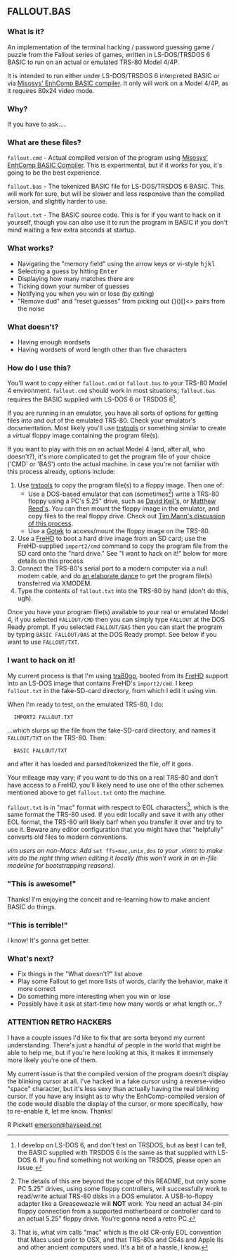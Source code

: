 ## FALLOUT.BAS

### What is it?

An implementation of the terminal hacking / password guessing game / puzzle from the Fallout series of games, written in LS-DOS/TRSDOS 6 BASIC to run on an actual or emulated TRS-80 Model 4/4P.

It is intended to run either under LS-DOS/TRSDOS 6 interpreted BASIC or via [Misosys' EnhComp BASIC compiler](https://www.tim-mann.org/misosys.html#down).  It only will work on a Model 4/4P, as it requires 80x24 video mode.

### Why?

If you have to ask....

### What are these files?

``fallout.cmd`` - Actual compiled version of the program using [Misosys' EnhComp BASIC Compiler](https://www.tim-mann.org/misosys.html#down).  This is experimental, but if it works for you, it's going to be the best experience.

``fallout.bas`` - The tokenized BASIC file for LS-DOS/TRSDOS 6 BASIC.  This will work for sure, but will be slower and less responsive than the compiled version, and slightly harder to use.

``fallout.txt`` - The BASIC source code.  This is for if you want to hack on it yourself, though you can also use it to run the program in BASIC if you don't mind waiting a few extra seconds at startup.

### What works?

* Navigating the "memory field" using the arrow keys or vi-style <kbd>h</kbd><kbd>j</kbd><kbd>k</kbd><kbd>l</kbd>
* Selecting a guess by hitting <kbd>Enter</kbd>
* Displaying how many matches there are
* Ticking down your number of guesses
* Notifying you when you win or lose (by exiting)
* "Remove dud" and "reset guesses" from picking out {}()[]<> pairs from the noise

### What doesn't?

* Having enough wordsets
* Having wordsets of word length other than five characters

### How do I use this?

You'll want to copy either ``fallout.cmd`` or ``fallout.bas`` to your TRS-80 Model 4 environment.  ``fallout.cmd`` should work in most situations;  ``fallout.bas`` requires the BASIC supplied with LS-DOS 6 or TRSDOS 6[^1].

If you are running in an emulator, you have all sorts of options for getting files into and out of the emulated TRS-80.  Check your emulator's documentation.  Most likely you'll use [trstools](http://www.trs-80emulators.com/trstools/) or something similar to create a virtual floppy image containing the program file(s).

If you want to play with this on an actual Model 4 (and, after all, who doesn't?), it's more complicated to get the program file of your choice ('CMD' or 'BAS') onto the actual machine.  In case you're not familiar with this process already, options include:

1. Use [trstools](http://www.trs-80emulators.com/trstools/) to copy the program file(s) to a floppy image.  Then one of:
    * Use a DOS-based emulator that can (sometimes[^2]) write a TRS-80 floppy using a PC's 5.25" drive, such as [David Keil's](http://cpmarchives.classiccmp.org/trs80/mirrors/www.discover-net.net/~dmkeil/trs80/model4.htm), or [Matthew Reed's](http://www.trs-80emulators.com/m4/).  You can then mount the floppy image in the emulator, and copy files to the real floppy drive.  Check out [Tim Mann's discussion of this process](https://www.tim-mann.org/trs80faq.html#[7]).
    * Use a [Gotek](https://github.com/GrantMeStrength/TRS80gotek/tree/master) to access/mount the floppy image on the TRS-80.
2. Use a [FreHD](https://www.vecoven.com/trs80/trs80.html) to boot a hard drive image from an SD card;  use the FreHD-supplied ``import2/cmd`` command to copy the program file from the SD card onto the "hard drive."  See "I want to hack on it!" below for more details on this process.
3. Connect the TRS-80's serial port to a modern computer via a null modem cable, and do [an elaborate dance](https://www.vintagevolts.com/getting-software-running-on-my-trs-80-model-iv/) to get the program file(s) transferred via XMODEM.
4. Type the contents of ``fallout.txt`` into the TRS-80 by hand (don't do this, ugh).

Once you have your program file(s) available to your real or emulated Model 4, if you selected ``FALLOUT/CMD`` then you can simply type ``FALLOUT`` at the DOS Ready prompt.  If you selected ``FALLOUT/BAS`` then you can start the program by typing ``BASIC FALLOUT/BAS`` at the DOS Ready prompt.  See below if you want to use ``FALLOUT/TXT``.

### I want to hack on it!

My current process is that I'm using [trs80gp](http://48k.ca/trs80gp.html), booted from its [FreHD](https://www.vecoven.com/trs80/trs80.html) support into an LS-DOS image that contains FreHD's ``import2/cmd``.  I keep ``fallout.txt`` in the fake-SD-card directory, from which I edit it using vim.

When I'm ready to test, on the emulated TRS-80, I do:
```
  IMPORT2 FALLOUT.TXT
```
...which slurps up the file from the fake-SD-card directory, and names it ``FALLOUT/TXT`` on the TRS-80.  Then:
```
  BASIC FALLOUT/TXT
```
and after it has loaded and parsed/tokenized the file, off it goes.

Your mileage may vary;  if you want to do this on a real TRS-80 and don't have access to a FreHD, you'll likely need to use one of the other schemes mentioned above to get ``fallout.txt`` onto the machine.

``fallout.txt`` is in "mac" format with respect to EOL characters[^3], which is the same format the TRS-80 used.  If you edit locally and save it with any other EOL format, the TRS-80 will likely barf when you transfer it over and try to use it.  Beware any editor configuration that you might have that "helpfully" converts old files to modern conventions.

<i>vim users on non-Macs:  Add </i>``set ffs=mac,unix,dos``<i> to your .vimrc to make vim do the right thing when editing it locally (this won't work in an in-file modeline for bootstrapping reasons).</i>


### "This is awesome!"

Thanks!  I'm enjoying the conceit and re-learning how to make ancient BASIC do things.

### "This is terrible!"

I know!  It's gonna get better.

### What's next?

* Fix things in the "What doesn't?" list above
* Play some Fallout to get more lists of words, clarify the behavior, make it more correct
* Do something more interesting when you win or lose
* Possibly have it ask at start-time how many words or what length or...?

### ATTENTION RETRO HACKERS

I have a couple issues I'd like to fix that are sorta beyond my current understanding.  There's just a handful of people in the world that might be able to help me, but if you're here looking at this, it makes it immensely more likely you're one of them.

My current issue is that the compiled version of the program doesn't display the blinking cursor at all.  I've hacked in a fake cursor using a reverse-video "space" character, but it's less sexy than actually having the real blinking cursor.  If you have any insight as to why the EnhComp-compiled version of the code would disable the display of the cursor, or more specifically, how to re-enable it, let me know.  Thanks!


[^1]: I develop on LS-DOS 6, and don't test on TRSDOS, but as best I can tell, the BASIC supplied with TRSDOS 6 is the same as that supplied with LS-DOS 6.  If you find something not working on TRSDOS, please open an issue.

[^2]: The details of this are beyond the scope of this README, but only some PC 5.25" drives, using some floppy controllers, will successfully work to read/write actual TRS-80 disks in a DOS emulator.  A USB-to-floppy adapter like a Greaseweazle will <b>NOT</b> work.  You need an actual 34-pin floppy connection from a supported motherboard or controller card to an actual 5.25" floppy drive.  You're gonna need a retro PC.

[^3]: That is, what vim calls "mac" which is the old CR-only EOL convention that Macs used prior to OSX, and that TRS-80s and C64s and Apple IIs and other ancient computers used.  It's a bit of a hassle, I know.

R Pickett emerson@hayseed.net
